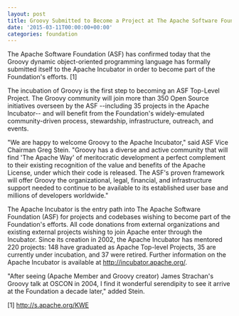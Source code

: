 ```yaml
---
layout: post
title: Groovy Submitted to Become a Project at The Apache Software Foundation
date: '2015-03-11T00:00:00+00:00'
categories: foundation
---
```

<div> 
    <p>The Apache Software Foundation (ASF) has confirmed today that the Groovy dynamic object-oriented programming language has formally submitted itself to the Apache Incubator in order to become part of the Foundation's efforts. [1]</p> 
    <p>The incubation of Groovy is the first step to becoming an ASF Top-Level Project. The Groovy community will join more than 350 Open Source initiatives overseen by the ASF --including 35 projects in the Apache Incubator-- and will benefit from the Foundation's widely-emulated community-driven process, stewardship, infrastructure, outreach, and events.</p> 
  </div> 
  <p>&quot;We are happy to welcome Groovy to the Apache Incubator,&quot; said ASF Vice Chairman Greg Stein. &quot;Groovy has a diverse and active community that will find 'The Apache Way' of meritocratic development a perfect complement to their existing recognition of the value and benefits of the Apache License, under which their code is released. The ASF's proven framework will offer Groovy the organizational, legal, financial, and infrastructure support needed to continue to be available to its established user base and millions of developers worldwide.&quot;</p> 
  <div> 
    <p>The Apache Incubator is the entry path into The Apache Software Foundation (ASF) for projects and codebases wishing to become part of the Foundation's efforts. All code donations from external organizations and existing external projects wishing to join Apache enter through the Incubator. Since its creation in 2002, the Apache Incubator has mentored 220 projects: 148 have graduated as Apache Top-level Projects, 35 are currently under incubation, and 37 were retired. Further information on the Apache Incubator is available at <a href="http://incubator.apache.org/">http://incubator.apache.org/</a>.</p> 
  </div> 
  <div> 
    <p>&quot;After seeing (Apache Member and Groovy creator) James Strachan's Groovy talk at OSCON in 2004, I find it wonderful serendipity to see it arrive at the Foundation a decade later,&quot; added Stein.</p> 
    <p>[1]&nbsp;<a href="http://s.apache.org/KWE">http://s.apache.org/KWE</a></p> 
  </div>
